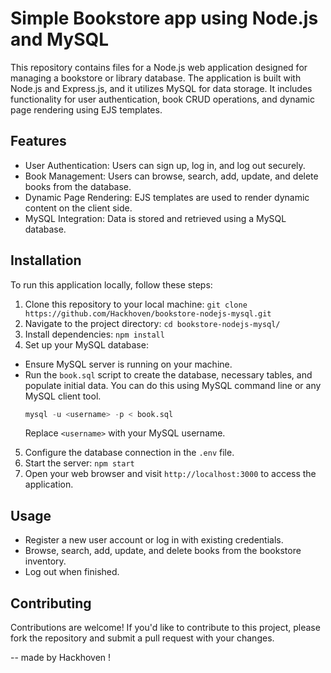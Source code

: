 # Simple Bookstore app using Node.js and MySQL

This repository contains files for a Node.js web application designed for managing a bookstore or library database. The application is built with Node.js and Express.js, and it utilizes MySQL for data storage. It includes functionality for user authentication, book CRUD operations, and dynamic page rendering using EJS templates.

## Features

- User Authentication: Users can sign up, log in, and log out securely.
- Book Management: Users can browse, search, add, update, and delete books from the database.
- Dynamic Page Rendering: EJS templates are used to render dynamic content on the client side.
- MySQL Integration: Data is stored and retrieved using a MySQL database.

## Installation

To run this application locally, follow these steps:

1. Clone this repository to your local machine: `git clone https://github.com/Hackhoven/bookstore-nodejs-mysql.git`
2. Navigate to the project directory: `cd bookstore-nodejs-mysql/`
3. Install dependencies: `npm install`
4. Set up your MySQL database:
- Ensure MySQL server is running on your machine.
- Run the `book.sql` script to create the database, necessary tables, and populate initial data. You can do this using MySQL command line or any MySQL client tool.
  ```sql
  mysql -u <username> -p < book.sql
  ```
  Replace `<username>` with your MySQL username.
5. Configure the database connection in the `.env` file.
6. Start the server: `npm start`
7. Open your web browser and visit `http://localhost:3000` to access the application.

## Usage

- Register a new user account or log in with existing credentials.
- Browse, search, add, update, and delete books from the bookstore inventory.
- Log out when finished.

## Contributing

Contributions are welcome! If you'd like to contribute to this project, please fork the repository and submit a pull request with your changes.

-- made by Hackhoven !




